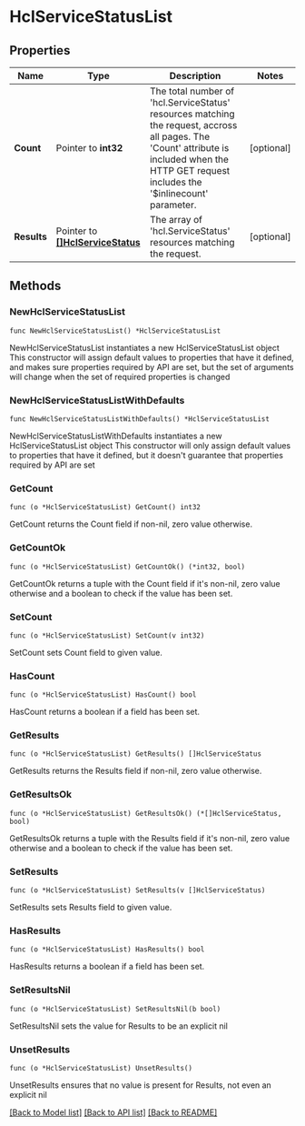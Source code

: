 # HclServiceStatusList

## Properties

Name | Type | Description | Notes
------------ | ------------- | ------------- | -------------
**Count** | Pointer to **int32** | The total number of &#39;hcl.ServiceStatus&#39; resources matching the request, accross all pages. The &#39;Count&#39; attribute is included when the HTTP GET request includes the &#39;$inlinecount&#39; parameter. | [optional] 
**Results** | Pointer to [**[]HclServiceStatus**](hcl.ServiceStatus.md) | The array of &#39;hcl.ServiceStatus&#39; resources matching the request. | [optional] 

## Methods

### NewHclServiceStatusList

`func NewHclServiceStatusList() *HclServiceStatusList`

NewHclServiceStatusList instantiates a new HclServiceStatusList object
This constructor will assign default values to properties that have it defined,
and makes sure properties required by API are set, but the set of arguments
will change when the set of required properties is changed

### NewHclServiceStatusListWithDefaults

`func NewHclServiceStatusListWithDefaults() *HclServiceStatusList`

NewHclServiceStatusListWithDefaults instantiates a new HclServiceStatusList object
This constructor will only assign default values to properties that have it defined,
but it doesn't guarantee that properties required by API are set

### GetCount

`func (o *HclServiceStatusList) GetCount() int32`

GetCount returns the Count field if non-nil, zero value otherwise.

### GetCountOk

`func (o *HclServiceStatusList) GetCountOk() (*int32, bool)`

GetCountOk returns a tuple with the Count field if it's non-nil, zero value otherwise
and a boolean to check if the value has been set.

### SetCount

`func (o *HclServiceStatusList) SetCount(v int32)`

SetCount sets Count field to given value.

### HasCount

`func (o *HclServiceStatusList) HasCount() bool`

HasCount returns a boolean if a field has been set.

### GetResults

`func (o *HclServiceStatusList) GetResults() []HclServiceStatus`

GetResults returns the Results field if non-nil, zero value otherwise.

### GetResultsOk

`func (o *HclServiceStatusList) GetResultsOk() (*[]HclServiceStatus, bool)`

GetResultsOk returns a tuple with the Results field if it's non-nil, zero value otherwise
and a boolean to check if the value has been set.

### SetResults

`func (o *HclServiceStatusList) SetResults(v []HclServiceStatus)`

SetResults sets Results field to given value.

### HasResults

`func (o *HclServiceStatusList) HasResults() bool`

HasResults returns a boolean if a field has been set.

### SetResultsNil

`func (o *HclServiceStatusList) SetResultsNil(b bool)`

 SetResultsNil sets the value for Results to be an explicit nil

### UnsetResults
`func (o *HclServiceStatusList) UnsetResults()`

UnsetResults ensures that no value is present for Results, not even an explicit nil

[[Back to Model list]](../README.md#documentation-for-models) [[Back to API list]](../README.md#documentation-for-api-endpoints) [[Back to README]](../README.md)


